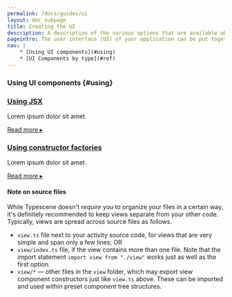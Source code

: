 ```yaml
---
permalink: /docs/guides/ui
layout: doc_subpage
title: Creating the UI
description: A description of the various options that are available when creating a UI using Typescene.
pageintro: The user interface (UI) of your application can be put together using UI components, which provide many options for styling and layout.
nav: |
    * [Using UI components](#using)
    * [UI Components by type](#ref)
---
```


### Using UI components {#using}

<div style="position: relative">
  <section class="wrapper refblock_container">
      <div class="refblock">
          <div class="refblock_block">
              <h3><a href="/docs/guides/ui/using-jsx">Using JSX</a></h3>
              <p>Lorem ipsum dolor sit amet.</p>
              <p><a href="/docs/guides/ui/using-jsx">Read more ▸</a></p>
          </div>
      </div>
      <div class="refblock">
          <div class="refblock_block">
              <h3><a href="/docs/guides/ui/using-factories">Using constructor factories</a></h3>
              <p>Lorem ipsum dolor sit amet.</p>
              <p><a href="/docs/guides/ui/using-factories">Read more ▸</a></p>
          </div>
      </div>
  </section>
</div>

#### Note on source files

While Typescene doesn't *require* you to organize your files in a certain way, it's definitely recommended to keep views separate from your other code. Typically, views are spread across source files as follows.

* `view.ts` file next to your activity source code, for views that are very simple and span only a few lines; OR
* `view/index.ts` file, if the view contains more than one file. Note that the import statement `import view from "./view"` works just as well as the first option.
* `view/*` — other files in the `view` folder, which may export view component constructors just like `view.ts` above. These can be imported and used within preset component tree structures.

